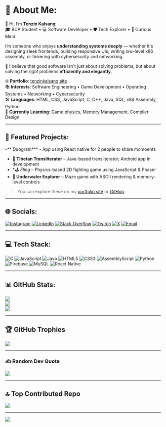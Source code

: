# 💫 About Me:
👋 Hi, I’m **Tenzin Kalsang**  
🎓 BCA Student • 💻 Software Developer • 🛡️ Tech Explorer • 🧠 Curious Mind

I’m someone who enjoys **understanding systems deeply** — whether it's designing sleek frontends, building responsive UIs, writing low-level x86 assembly, or tinkering with cybersecurity and networking.

🔧 I believe that good software isn't just about solving problems, but about solving the *right* problems **efficiently and elegantly**.

🌐 **Portfolio**: [tenzinkalsang.site](https://tenzinkalsang.site)  
📚 **Interests**: Software Engineering • Game Development • Operating Systems • Networking • Cybersecurity  
🛠️ **Languages**: HTML, CSS, JavaScript, C, C++, Java, SQL, x86 Assembly, Python  
📘 **Currently Learning**: Game physics, Memory Management, Compiler Design

---

## 📂 Featured Projects:
-**  Duogram*** - App using React native for 2 people to share momoents
- **🧠 Tibetan Transliterator** – Java-based transliterator; Android app in development  
- **🕹️ Fling* – Physics-based 2D fighting game using JavaScript & Phaser  
- **🌊 Underwater Explorer** – Maze game with ASCII rendering & memory-level controls

> You can explore these on my [portfolio site](https://tenzinkalsang.site) or [GitHub](https://github.com/fawfol)

---

## 🌐 Socials:
[![Instagram](https://img.shields.io/badge/Instagram-%23E4405F.svg?logo=Instagram&logoColor=white)](https://instagram.com/tttt___kalsang)  [![LinkedIn](https://img.shields.io/badge/LinkedIn-%230077B5.svg?logo=linkedin&logoColor=white)](https://linkedin.com/in/tenzin-kalsang-090985285)  [![Stack Overflow](https://img.shields.io/badge/-Stackoverflow-FE7A16?logo=stack-overflow&logoColor=white)](https://stackoverflow.com/users/25899660)  [![Twitch](https://img.shields.io/badge/Twitch-%239146FF.svg?logo=Twitch&logoColor=white)](https://twitch.tv/kalsang_y0)  [![X](https://img.shields.io/badge/X-black.svg?logo=X&logoColor=white)](https://x.com/Hilarious_Monke)  [![Email](https://img.shields.io/badge/Email-D14836?logo=gmail&logoColor=white)](mailto:kalsangkalsang5@gmail.com)

---

## 💻 Tech Stack:
![C](https://img.shields.io/badge/c-%2300599C.svg?style=for-the-badge&logo=c&logoColor=white)
![JavaScript](https://img.shields.io/badge/javascript-%23323330.svg?style=for-the-badge&logo=javascript&logoColor=%23F7DF1E)
![Java](https://img.shields.io/badge/java-%23ED8B00.svg?style=for-the-badge&logo=openjdk&logoColor=white)
![HTML5](https://img.shields.io/badge/html5-%23E34F26.svg?style=for-the-badge&logo=html5&logoColor=white)
![CSS3](https://img.shields.io/badge/css3-%231572B6.svg?style=for-the-badge&logo=css3&logoColor=white)
![AssemblyScript](https://img.shields.io/badge/assembly%20script-%23000000.svg?style=for-the-badge&logo=assemblyscript&logoColor=white)
![Python](https://img.shields.io/badge/python-3670A0?style=for-the-badge&logo=python&logoColor=ffdd54)
![Firebase](https://img.shields.io/badge/firebase-%23039BE5.svg?style=for-the-badge&logo=firebase)
![MySQL](https://img.shields.io/badge/mysql-4479A1.svg?style=for-the-badge&logo=mysql&logoColor=white)
![React Native](https://img.shields.io/badge/react_native-%2320232a.svg?style=for-the-badge&logo=react&logoColor=%2361DAFB)

---

## 📊 GitHub Stats:
![](https://github-readme-stats.vercel.app/api?username=fawfol&theme=tokyonight&hide_border=false&include_all_commits=true&count_private=true)  
![](https://nirzak-streak-stats.vercel.app/?user=fawfol&theme=tokyonight&hide_border=false)  
![](https://github-readme-stats.vercel.app/api/top-langs/?username=fawfol&theme=tokyonight&hide_border=false&include_all_commits=true&count_private=true&layout=compact)

---

## 🏆 GitHub Trophies
![](https://github-profile-trophy.vercel.app/?username=fawfol&theme=radical&no-frame=false&no-bg=false&margin-w=4)

---

### ✍️ Random Dev Quote
![](https://quotes-github-readme.vercel.app/api?type=horizontal&theme=tokyonight)

---

## 🔝 Top Contributed Repo
![](https://github-contributor-stats.vercel.app/api?username=fawfol&limit=5&theme=dark&combine_all_yearly_contributions=true)

---

[![](https://visitcount.itsvg.in/api?id=fawfol&icon=0&color=0)](https://visitcount.itsvg.in)

<!-- Proudly customized with 💙 by Tenzin & GPRM -->
